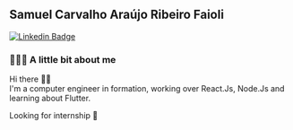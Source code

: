 ## Samuel Carvalho Araújo Ribeiro Faioli


[![Linkedin Badge](https://img.shields.io/badge/-LinkedIn-blue?style=flat-square&logo=Linkedin&logoColor=white&link=https://www.linkedin.com/in/samuel-faioli-706a30204/)](https://www.linkedin.com/in/samuel-faioli-706a30204/)

### 👨🏻‍💻 A little bit about me

Hi there 👋🏻  
I'm a computer engineer in formation, working over React.Js, Node.Js and learning about Flutter.

Looking for internship 👀


